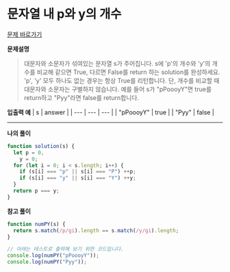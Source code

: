 # 문자열 내 p와 y의 개수

[문제 바로가기](https://school.programmers.co.kr/learn/courses/30/lessons/12916)

**문제설명**

> 대문자와 소문자가 섞여있는 문자열 s가 주어집니다. s에 'p'의 개수와 'y'의 개수를 비교해 같으면 True, 다르면 False를 return 하는 solution를 완성하세요.
> 'p', 'y' 모두 하나도 없는 경우는 항상 True를 리턴합니다. 단, 개수를 비교할 때 대문자와 소문자는 구별하지 않습니다.
> 예를 들어 s가 "pPoooyY"면 true를 return하고 "Pyy"라면 false를 return합니다.

**입출력 예**
| s | answer |
| --- | --- | --- |
| "pPoooyY" | true |
| "Pyy" | false |

---

**나의 풀이**

```javascript
function solution(s) {
  let p = 0,
    y = 0;
  for (let i = 0; i < s.length; i++) {
    if (s[i] === "p" || s[i] === "P") ++p;
    if (s[i] === "y" || s[i] === "Y") ++y;
  }
  return p === y;
}
```

**참고 풀이**

```javascript
function numPY(s) {
  return s.match(/p/gi).length == s.match(/y/gi).length;
}

// 아래는 테스트로 출력해 보기 위한 코드입니다.
console.log(numPY("pPoooyY"));
console.log(numPY("Pyy"));
```
